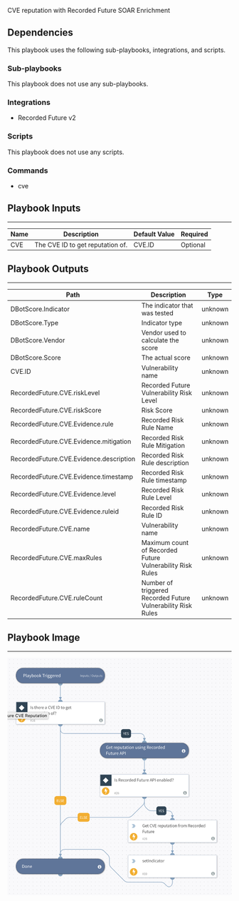 CVE reputation with Recorded Future SOAR Enrichment

## Dependencies
This playbook uses the following sub-playbooks, integrations, and scripts.

### Sub-playbooks
This playbook does not use any sub-playbooks.

### Integrations
* Recorded Future v2

### Scripts
This playbook does not use any scripts.

### Commands
* cve

## Playbook Inputs
---

| **Name** | **Description** | **Default Value** | **Required** |
| --- | --- | --- | --- |
| CVE | The CVE ID to get reputation of. | CVE.ID | Optional |

## Playbook Outputs
---

| **Path** | **Description** | **Type** |
| --- | --- | --- |
| DBotScore.Indicator | The indicator that was tested | unknown |
| DBotScore.Type | Indicator type | unknown |
| DBotScore.Vendor | Vendor used to calculate the score | unknown |
| DBotScore.Score | The actual score | unknown |
| CVE.ID | Vulnerability name | unknown |
| RecordedFuture.CVE.riskLevel | Recorded Future Vulnerability Risk Level | unknown |
| RecordedFuture.CVE.riskScore | Risk Score | unknown |
| RecordedFuture.CVE.Evidence.rule | Recorded Risk Rule Name | unknown |
| RecordedFuture.CVE.Evidence.mitigation | Recorded Risk Rule Mitigation | unknown |
| RecordedFuture.CVE.Evidence.description | Recorded Risk Rule description | unknown |
| RecordedFuture.CVE.Evidence.timestamp | Recorded Risk Rule timestamp | unknown |
| RecordedFuture.CVE.Evidence.level | Recorded Risk Rule Level | unknown |
| RecordedFuture.CVE.Evidence.ruleid | Recorded Risk Rule ID | unknown |
| RecordedFuture.CVE.name | Vulnerability name | unknown |
| RecordedFuture.CVE.maxRules | Maximum count of Recorded Future Vulnerability Risk Rules | unknown |
| RecordedFuture.CVE.ruleCount | Number of triggered Recorded Future Vulnerability Risk Rules | unknown |

## Playbook Image
---
![Recorded Future CVE Reputation](https://github.com/demisto/content/raw/master/Packs/RecordedFuture/doc_files/cve_reputation.png)